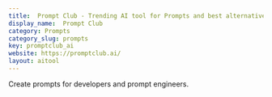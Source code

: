 ```yaml
---
title:  Prompt Club - Trending AI tool for Prompts and best alternatives
display_name:  Prompt Club
category: Prompts
category_slug: prompts
key: promptclub_ai
website: https://promptclub.ai/
layout: aitool
---
```


Create prompts for developers and prompt engineers.
